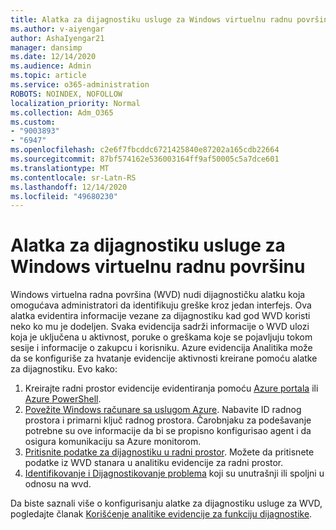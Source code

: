 ```yaml
---
title: Alatka za dijagnostiku usluge za Windows virtuelnu radnu površinu
ms.author: v-aiyengar
author: AshaIyengar21
manager: dansimp
ms.date: 12/14/2020
ms.audience: Admin
ms.topic: article
ms.service: o365-administration
ROBOTS: NOINDEX, NOFOLLOW
localization_priority: Normal
ms.collection: Adm_O365
ms.custom:
- "9003893"
- "6947"
ms.openlocfilehash: c2e6f7fbcddc6721425840e87202a165cdb22664
ms.sourcegitcommit: 87bf574162e536003164ff9af50005c5a7dce601
ms.translationtype: MT
ms.contentlocale: sr-Latn-RS
ms.lasthandoff: 12/14/2020
ms.locfileid: "49680230"
---
```

# <a name="service-diagnostics-tool-for-windows-virtual-desktop"></a>Alatka za dijagnostiku usluge za Windows virtuelnu radnu površinu

Windows virtuelna radna površina (WVD) nudi dijagnostičku alatku koja omogućava administratori da identifikuju greške kroz jedan interfejs. Ova alatka evidentira informacije vezane za dijagnostiku kad god WVD koristi neko ko mu je dodeljen. Svaka evidencija sadrži informacije o WVD ulozi koja je uključena u aktivnost, poruke o greškama koje se pojavljuju tokom sesije i informacije o zakupcu i korisniku. Azure evidencija Analitika može da se konfiguriše za hvatanje evidencije aktivnosti kreirane pomoću alatke za dijagnostiku. Evo kako:

1. Kreirajte radni prostor evidencije evidentiranja pomoću [Azure portala](https://go.microsoft.com/fwlink/?linkid=2129500) ili [Azure PowerShell](https://go.microsoft.com/fwlink/?linkid=2129501).
1. [Povežite Windows računare sa uslugom Azure](https://go.microsoft.com/fwlink/?linkid=2129913). Nabavite ID radnog prostora i primarni ključ radnog prostora. Čarobnjaku za podešavanje potrebne su ove informacije da bi se propisno konfigurisao agent i da osigura komunikaciju sa Azure monitorom.
1. [Pritisnite podatke za dijagnostiku u radni prostor](https://go.microsoft.com/fwlink/?linkid=2128284). Možete da pritisnete podatke iz WVD stanara u analitiku evidencije za radni prostor.
1. [Identifikovanje i Dijagnostikovanje problema](https://go.microsoft.com/fwlink/?linkid=2128338) koji su unutrašnji ili spoljni u odnosu na wvd.

Da biste saznali više o konfigurisanju alatke za dijagnostiku usluge za WVD, pogledajte članak [Korišćenje analitike evidencije za funkciju dijagnostike](https://go.microsoft.com/fwlink/?linkid=2128084).
